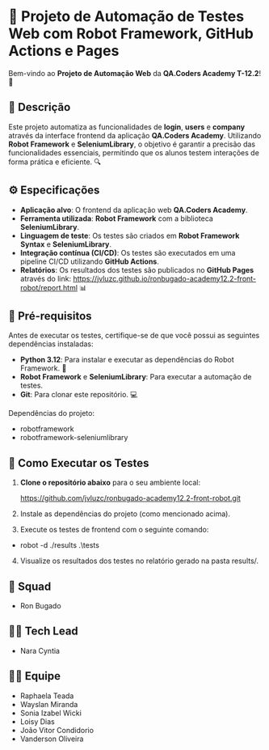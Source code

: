 # 🚀 Projeto de Automação de Testes Web com Robot Framework, GitHub Actions e Pages

Bem-vindo ao **Projeto de Automação Web** da **QA.Coders Academy T-12.2**! 🎉

## 📜 Descrição

Este projeto automatiza as funcionalidades de **login**, **users** e **company** através da interface frontend da aplicação **QA.Coders Academy**. Utilizando **Robot Framework** e **SeleniumLibrary**, o objetivo é garantir a precisão das funcionalidades essenciais, permitindo que os alunos testem interações de forma prática e eficiente. 🔍

## ⚙️ Especificações

- **Aplicação alvo**: O frontend da aplicação web **QA.Coders Academy**.
- **Ferramenta utilizada**: **Robot Framework** com a biblioteca **SeleniumLibrary**.
- **Linguagem de teste**: Os testes são criados em **Robot Framework Syntax** e **SeleniumLibrary**.
- **Integração contínua (CI/CD)**: Os testes são executados em uma pipeline CI/CD utilizando **GitHub Actions**.
- **Relatórios**: Os resultados dos testes são publicados no **GitHub Pages** através do link: https://jvluzc.github.io/ronbugado-academy12.2-front-robot/report.html 📊

## 🔧 Pré-requisitos

Antes de executar os testes, certifique-se de que você possui as seguintes dependências instaladas:

- **Python 3.12**: Para instalar e executar as dependências do Robot Framework. 🐍
- **Robot Framework** e **SeleniumLibrary**: Para executar a automação de testes.
- **Git**: Para clonar este repositório. 💻

Dependências do projeto:

- robotframework
- robotframework-seleniumlibrary

## 📝 Como Executar os Testes

1. **Clone o repositório abaixo** para o seu ambiente local:

   https://github.com/jvluzc/ronbugado-academy12.2-front-robot.git

2. Instale as dependências do projeto (como mencionado acima).
3. Execute os testes de frontend com o seguinte comando:
* robot -d ./results .\tests
4. Visualize os resultados dos testes no relatório gerado na pasta results/.

## 👥 Squad
- Ron Bugado

## 👩‍💻 Tech Lead
- Nara Cyntia

## 👨‍💻 Equipe
- Raphaela Teada
- Wayslan Miranda
- Sonia Izabel Wicki
- Loisy Dias
- João Vitor Condidorio
- Vanderson Oliveira 
